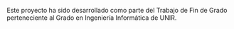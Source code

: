 Este proyecto ha sido desarrollado como parte del Trabajo de Fin de Grado perteneciente al Grado en Ingeniería Informática de UNIR.
